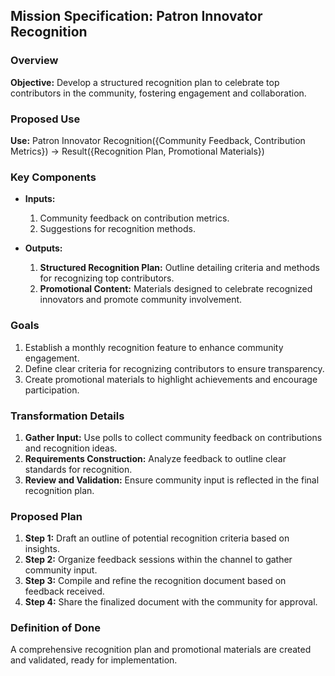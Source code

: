 ## Mission Specification: Patron Innovator Recognition

### Overview
**Objective:** Develop a structured recognition plan to celebrate top contributors in the community, fostering engagement and collaboration.

### Proposed Use
**Use:** Patron Innovator Recognition({Community Feedback, Contribution Metrics}) → Result({Recognition Plan, Promotional Materials})

### Key Components
- **Inputs:**
  1. Community feedback on contribution metrics.
  2. Suggestions for recognition methods.

- **Outputs:**
  1. **Structured Recognition Plan:** Outline detailing criteria and methods for recognizing top contributors.
  2. **Promotional Content:** Materials designed to celebrate recognized innovators and promote community involvement.

### Goals
1. Establish a monthly recognition feature to enhance community engagement.
2. Define clear criteria for recognizing contributors to ensure transparency.
3. Create promotional materials to highlight achievements and encourage participation.

### Transformation Details
1. **Gather Input:** Use polls to collect community feedback on contributions and recognition ideas.
2. **Requirements Construction:** Analyze feedback to outline clear standards for recognition.
3. **Review and Validation:** Ensure community input is reflected in the final recognition plan.

### Proposed Plan
1. **Step 1:** Draft an outline of potential recognition criteria based on insights.
2. **Step 2:** Organize feedback sessions within the channel to gather community input.
3. **Step 3:** Compile and refine the recognition document based on feedback received.
4. **Step 4:** Share the finalized document with the community for approval.

### Definition of Done
A comprehensive recognition plan and promotional materials are created and validated, ready for implementation.